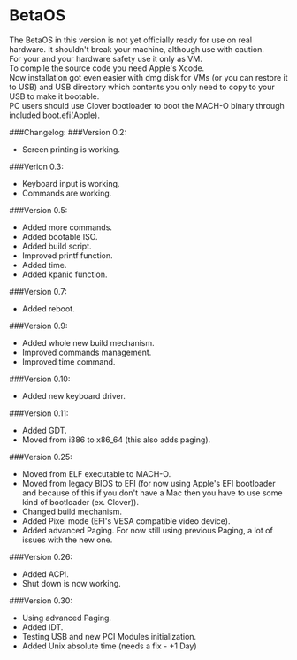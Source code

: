 # BetaOS
The BetaOS in this version is not yet officially ready for use on real hardware. It shouldn't break your machine, although use with caution.<br />
For your and your hardware safety use it only as VM.<br />
To compile the source code you need Apple's Xcode.<br />
Now installation got even easier with dmg disk for VMs (or you can restore it to USB) and USB directory which contents you only need to copy to your USB to make it bootable.<br />
PC users should use Clover bootloader to boot the MACH-O binary through included boot.efi(Apple).

###Changelog:
###Version 0.2:
* Screen printing is working.

###Verion 0.3:
* Keyboard input is working.
* Commands are working.

###Version 0.5:
* Added more commands.
* Added bootable ISO.
* Added build script.
* Improved printf function.
* Added time.
* Added kpanic function.

###Version 0.7:
* Added reboot.

###Version 0.9:
* Added whole new build mechanism.
* Improved commands management.
* Improved time command.

###Version 0.10:
* Added new keyboard driver.

###Version 0.11:
* Added GDT.
* Moved from i386 to x86_64 (this also adds paging).

###Version 0.25:
* Moved from ELF executable to MACH-O.
* Moved from legacy BIOS to EFI (for now using Apple's EFI bootloader and because of this if you don't have a Mac then you have to use some kind of bootloader (ex. Clover)).
* Changed build mechanism.
* Added Pixel mode (EFI's VESA compatible video device).
* Added advanced Paging. For now still using previous Paging, a lot of issues with the new one.

###Version 0.26:
* Added ACPI.
* Shut down is now working.

###Version 0.30:
* Using advanced Paging.
* Added IDT.
* Testing USB and new PCI Modules initialization.
* Added Unix absolute time (needs a fix - +1 Day)
